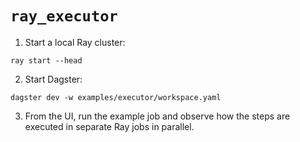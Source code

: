# `ray_executor`

1. Start a local Ray cluster:

```shell
ray start --head
```

2. Start Dagster:

```shell
dagster dev -w examples/executor/workspace.yaml
```

3. From the UI, run the example job and observe how the steps are executed in separate Ray jobs in parallel.
